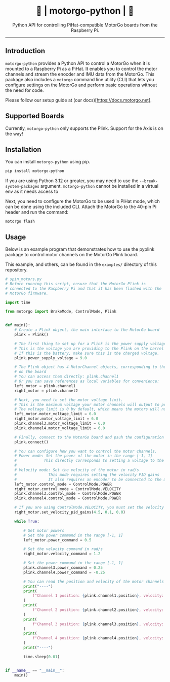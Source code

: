 <h1 align="center">🐍 | motorgo-python | 🐍</h1>

<p align="center">
  Python API for controlling PiHat-compatible MotorGo boards from the Raspberry Pi.
</p>

---

## Introduction

`motorgo-python` provides a Python API to control a MotorGo when it is mounted to a Raspberry Pi as a PiHat. It enables you to control the motor channels and stream the enocder and IMU data from the MotorGo. This package also includes a `motorgo` command line utility (CLI) that lets you configure settings on the MotorGo and perform basic operations without the need for code.

Please follow our setup guide at (our docs)[https://docs.motorgo.net].

## Supported Boards

Currently, `motorgo-python` only supports the Plink. Support for the Axis is on the way!

## Installation

You can install `motorgo-python` using pip.

```sh
pip install motorgo-python
```

If you are using Python 3.12 or greater, you may need to use the `--break-system-packages` argument. `motorgo-python` cannot be installed in a virtual env as it needs access to

Next, you need to configure the MotorGo to be used in PiHat mode, which can be done using the included CLI. Attach the MotorGo to the 40-pin Pi header and run the command:

```
motorgo flash
```

## Usage
Below is an example program that demonstrates how to use the pyplink package to control motor channels on the MotorGo Plink board.

This example, and others, can be found in the `examples/` directory of this repository.

```python
# spin_motors.py
# Before running this script, ensure that the MotorGo Plink is
# connected to the Raspberry Pi and that it has been flashed with the
# MotorGo firmware.

import time

from motorgo import BrakeMode, ControlMode, Plink


def main():
    # Create a Plink object, the main interface to the MotorGo board
    plink = Plink()

    # The first thing to set up for a Plink is the power supply voltage.
    # This is the voltage you are providing to the Plink on the barrel jack.
    # If this is the battery, make sure this is the charged voltage.
    plink.power_supply_voltage = 9.0

    # The Plink object has 4 MotorChannel objects, corresponding to the 4 motor channels
    # on the board
    # You can access them directly: plink.channel1
    # Or you can save references as local variables for convenience:
    left_motor = plink.channel1
    right_motor = plink.channel2

    # Next, you need to set the motor voltage limit.
    # This is the maximum voltage your motor channels will output to protect the motors.
    # The voltage limit is 0 by default, which means the motors will not move if this is not set.
    left_motor.motor_voltage_limit = 6.0
    right_motor.motor_voltage_limit = 6.0
    plink.channel3.motor_voltage_limit = 6.0
    plink.channel4.motor_voltage_limit = 6.0

    # Finally, connect to the MotorGo board and psuh the configuration
    plink.connect()

    # You can configure how you want to control the motor channels.
    # Power mode: Set the power of the motor in the range [-1, 1]
    #            This directly corresponds to setting a voltage to the motor
    #
    # Velocity mode: Set the velocity of the motor in rad/s
    #              This mode requires setting the velocity PID gains
    #              It also requires an encoder to be connected to the motor
    left_motor.control_mode = ControlMode.POWER
    right_motor.control_mode = ControlMode.VELOCITY
    plink.channel3.control_mode = ControlMode.POWER
    plink.channel4.control_mode = ControlMode.POWER

    # If you are using ControlMode.VELOCITY, you must set the velocity PID gains
    right_motor.set_velocity_pid_gains(4.5, 0.1, 0.0)

    while True:

        # Set motor powers
        # Set the power command in the range [-1, 1]
        left_motor.power_command = 0.5

        # Set the velocity command in rad/s
        right_motor.velocity_command = 1.2

        # Set the power command in the range [-1, 1]
        plink.channel3.power_command = 0.25
        plink.channel4.power_command = -0.25

        # You can read the position and velocity of the motor channels from the encoders
        print("----")
        print(
            f"Channel 1 position: {plink.channel1.position}, velocity: {plink.channel1.velocity}"
        )
        print(
            f"Channel 2 position: {plink.channel2.position}, velocity: {plink.channel2.velocity}"
        )
        print(
            f"Channel 3 position: {plink.channel3.position}, velocity: {plink.channel3.velocity}"
        )
        print(
            f"Channel 4 position: {plink.channel4.position}, velocity: {plink.channel4.velocity}"
        )
        print("----")

        time.sleep(0.01)


if __name__ == "__main__":
    main()

```



